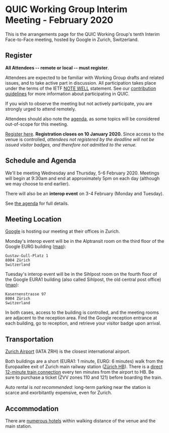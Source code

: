 # QUIC Working Group Interim Meeting - February 2020

This is the arrangements page for the QUIC Working Group's tenth Interim Face-to-Face meeting,
hosted by Google in Zurich, Switzerland.


## Register

**All Attendees -- remote or local -- must register**.

Attendees are expected to be familiar with Working Group drafts and related issues, and to take active part in discussion. All participation takes place under the terms of the IETF [NOTE WELL](https://www.ietf.org/about/note-well.html) statement. See our [contribution guidelines](https://github.com/quicwg/base-drafts/blob/master/CONTRIBUTING.md) for more information about participating in QUIC.

If you wish to observe the meeting but not actively participate, you are strongly urged to attend remotely.

Attendees should also note the [agenda](agenda.md), as some topics will be considered out-of-scope for this meeting.

[Register here](https://forms.gle/mj4KCM7VGVkyoKkf7). **Registration closes on 10 January 2020.** Since access to
the venue is controlled, *attendees not registered by the deadline will not be
issued visitor badges, and therefore not admitted to the venue.*


## Schedule and Agenda

We'll be meeting Wednesday and Thursday, 5-6 February 2020. Meetings will begin at 9:30am and end
at approximately 5pm on each day (although we may choose to end earlier).

There will also be an **interop event** on 3-4 February (Monday and Tuesday).

See [the agenda](agenda.md) for full details.


## Meeting Location

[Google](https://google.com/) is hosting our meeting at their offices in Zurich.

Monday's interop event will be in the Alptransit room on the third floor of the
Google EURG building ([map](https://goo.gl/maps/N8BwruZkMMd8LXTR6)):

    Gustav-Gull-Platz 1
    8004 Zürich
    Switzerland

Tuesday's interop event will be in the Sihlpost room on the fourth floor of the
Google EURA1 building (also called Sihlpost, the old central post office)
([map](https://goo.gl/maps/5JXtcBV2QRyx1hwn7)):

    Kasernenstrasse 97
    8004 Zürich
    Switzerland

In both cases, access to the building is controlled, and the meeting rooms are
adjacent to the reception area. Find the Google reception entrance at each
building, go to reception, and retrieve your visitor badge upon arrival.

## Transportation

[Zurich Airport](https://www.flughafen-zuerich.ch) (IATA ZRH) is the closest
international airport. 

Both buildings are a short (EURA1: 1 minute, EURG: 6 minutes) walk from the 
Europaallee exit of Zurich main railway station 
([Zürich HB](https://www.sbb.ch/en/station-services/railway-stations/shopville-zuerich-main-station.html)). 
There is a [direct 12-minute train connection](https://goo.gl/maps/AnLnqysrCHJ97vKD9) 
every ten minutes from the airport to HB. Be sure to purchase a ticket (ZVV zones 
110 and 121) before boarding the train.

Auto rental is *not recommended*: long-term parking near the station is scarce
and exorbitantly expensive, even for Zurich.

## Accommodation

There are [numerous hotels](https://www.google.com/maps/search/hotels+near+Zurich+Main+Station,+Bahnhofplatz,+Zürich/) 
within walking distance of the venue and the main station.

 
